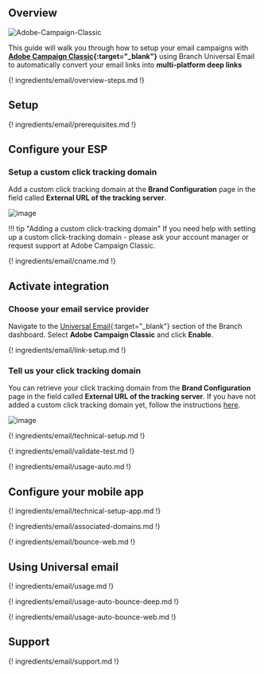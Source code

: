 ## Overview

![Adobe-Campaign-Classic](/_assets/img/pages/email/adobe-campaign-classic/adobe-campaign-classic.png)

This guide will walk you through how to setup your email campaigns with **[Adobe Campaign Classic](https://www.adobe.com/marketing-cloud/campaign.html){:target="\_blank"}** using Branch Universal Email to automatically convert your email links into **multi-platform deep links**

{! ingredients/email/overview-steps.md !}

## Setup

{! ingredients/email/prerequisites.md !}

## Configure your ESP

### Setup a custom click tracking domain

Add a custom click tracking domain at the **Brand Configuration** page in the field called **External URL of the tracking server**.

![image](/_assets/img/pages/email/adobe-campaign-classic/create-domain.png)

!!! tip "Adding a custom click-tracking domain"
    If you need help with setting up a custom click-tracking domain - please ask your account manager or request support at Adobe Campaign Classic.

{! ingredients/email/cname.md !}

## Activate integration

### Choose your email service provider

Navigate to the [Universal Email](https://dashboard.branch.io/email){:target="\_blank"} section of the Branch dashboard. Select **Adobe Campaign Classic** and click **Enable**.

{! ingredients/email/link-setup.md !}

### Tell us your click tracking domain

You can retrieve your click tracking domain from the **Brand Configuration** page in the field called **External URL of the tracking server**. If you have not added a custom click tracking domain yet, follow the instructions [here](#setup-a-custom-click-tracking-domain).

![image](/_assets/img/pages/email/adobe-campaign-classic/setup-config.png)

{! ingredients/email/technical-setup.md !}

{! ingredients/email/validate-test.md !}

{! ingredients/email/usage-auto.md !}

## Configure your mobile app

{! ingredients/email/technical-setup-app.md !}

{! ingredients/email/associated-domains.md !}

{! ingredients/email/bounce-web.md !}

## Using Universal email

{! ingredients/email/usage.md !}

{! ingredients/email/usage-auto-bounce-deep.md !}

{! ingredients/email/usage-auto-bounce-web.md !}

## Support

{! ingredients/email/support.md !}
